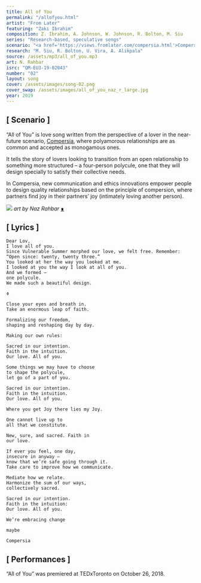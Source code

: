 ```yaml
---
title: All of You
permalink: "/allofyou.html"
artist: "From Later"
featuring: "Zaki Ibrahim"
composition: Z. Ibrahim, A. Johnson, W. Johnson, R. Bolton, M. Siu
series: "Research-based, speculative songs"
scenario: "<a href='https://views.fromlater.com/compersia.html'>Compersia</a> is a mass-polyamory scenario characterized by multi-layered complex structures of transient kinship. Communication and ethics innovations empower people to negotiate quality relationships where partners find joy in their partners’ joy."
research: "M. Siu, R. Bolton, U. Vira, A. Alikpala"
source: /assets/mp3/all_of_you.mp3
art: N. Rahbar
isrc: "QM-EU3-19-02043"
number: "02"
layout: song
cover: /assets/images/song-02.png
cover_swap: /assets/images/all_of_you_naz_r_large.jpg
year: 2019
---
```


## [ Scenario ]
“All of You” is love song written from the perspective of a lover in the near-future scenario, [Compersia](https://views.fromlater.com/compersia.html), where polyamorous relationships are as common and accepted as monogamous ones.

It tells the story of lovers looking to transition from an open relationship to something more structured – a four-person polycule, one that they will design specially to satisfy their collective needs.

In Compersia, new communication and ethics innovations empower people to design quality relationships based on the principle of compersion, where partners find joy in their partners’ joy (intimately loving another person).

![](/assets/images/all_of_you_naz_r_large.jpg)
*art by Naz Rahbar* [∎](https://www.instagram.com/naz.rahbar/)

## [ Lyrics ]

```
Dear Lov, 
I love all of you. 
Since Vulnerable Summer morphed our love, we felt free. Remember: 
“Open since: twenty, twenty three.”
You looked at her the way you looked at me.
I looked at you the way I look at all of you.
And we formed –
one polycule.
We made such a beautiful design.

≑

Close your eyes and breath in.
Take an enormous leap of faith.

Formalizing our freedom,
shaping and reshaping day by day. 

Making our own rules:

Sacred in our intention. 
Faith in the intuition.
Our love. All of you.

Some things we may have to choose
to shape the polycule,
let go of a part of you.

Sacred in our intention. 
Faith in the intuition.
Our love. All of you. 

Where you get Joy there lies my Joy.

One cannot live up to
all that we constitute.

New, sure, and sacred. Faith in
our love.
   
If ever you feel, one day,
insecure in anyway –
know that we’re safe going through it.
Take care to improve how we communicate.

Mediate how we relate.
Harmonize the sum of our ways,
collectively sacred.

Sacred in our intention. 
Faith in the intuition:
Our love. All of you.

We’re embracing change

maybe

Compersia
```

## [ Performances ]

“All of You” was premiered at TEDxToronto on October 26, 2018.